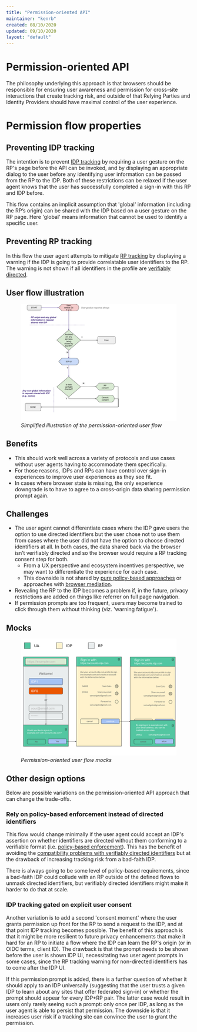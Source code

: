 ```yaml
---
title: "Permission-oriented API"
maintainer: "kenrb"
created: 08/10/2020
updated: 09/10/2020
layout: "default"
---
```


# Permission-oriented API

The philosophy underlying this approach is that browsers should be responsible for ensuring user awareness and permission for cross-site interactions that create tracking risk, and outside of that Relying Parties and Identity Providers should have maximal control of the user experience.

# Permission flow properties

## Preventing IDP tracking
The intention is to prevent [IDP tracking](glossary.md#idp-tracking) by requiring a user gesture on the RP's page before the API can be invoked, and by displaying an appropriate dialog to the user before any identifying user information can be passed from the RP to the IDP. Both of these restrictions can be relaxed if the user agent knows that the user has successfully completed a sign-in with this RP and IDP before.

This flow contains an implicit assumption that 'global' information (including the RP’s origin) can be shared with the IDP based on a user gesture on the RP page. Here 'global' means information that cannot be used to identify a specific user.

## Preventing RP tracking
In this flow the user agent attempts to mitigate [RP tracking](glossary.md#rp-tracking) by displaying a warning if the IDP is going to provide correlatable user identifiers to the RP. The warning is not shown if all identifiers in the profile are [verifiably directed](directed_identifiers.md#verifiably-directed-identifiers).

## User flow illustration
<figure>
  <img src="./static/permission_based_flow.svg"/>
  <figcaption><em>Simplified illustration of the permission-oriented user flow</em></figcaption>
</figure>

## Benefits
* This should work well across a variety of protocols and use cases without user agents having to accommodate them specifically.
* For those reasons, IDPs and RPs can have control over sign-in experiences to improve user experiences as they see fit.
* In cases where browser state is missing, the only experience downgrade is to have to agree to a cross-origin data sharing permission prompt again.

## Challenges
* The user agent cannot differentiate cases where the IDP gave users the option to use directed identifiers but the user chose not to use them from cases where the user did not have the option to choose directed identifiers at all. In both cases, the data shared back via the browser isn’t verifiably directed and so the browser would require a RP tracking consent step for both.
  * From a UX perspective and ecosystem incentives perspective, we may want to differentiate the experience for each case.
  * This downside is not shared by [pure policy-based approaches](#rely-on-policy-based-enforcement-instead-of-directed-identifiers) or approaches with [browser mediation](mediation_oriented_api.md).
* Revealing the RP to the IDP becomes a problem if, in the future, privacy restrictions are added on things like referrer on full page navigation.
* If permission prompts are too frequent, users may become trained to click through them without thinking (viz. 'warning fatigue').

## Mocks

<figure>
  <img src="./static/mock19.svg"/>
  <figcaption><em>Permission-oriented user flow mocks</em></figcaption>
</figure>

## Other design options

Below are possible variations on the permission-oriented API approach that can change the trade-offs.

### Rely on policy-based enforcement instead of directed identifiers
This flow would change minimally if the user agent could accept an IDP's assertion on whether identifiers are directed without them conforming to a verifiable format (i.e. [policy-based enforcement](directed_identifiers.md#policy-based-approach)). This has the benefit of avoiding the [compatibility problems with verifiably directed identifiers](directed_identifiers.md#caveats-of-verifiably-directed-identifiers) but at the drawback of increasing tracking risk from a bad-faith IDP.

There is always going to be some level of policy-based requirements, since a bad-faith IDP could collude with an RP outside of the defined flows to unmask directed identifiers, but verifiably directed identifiers might make it harder to do that at scale.

### IDP tracking gated on explicit user consent
Another variation is to add a second 'consent moment' where the user grants permission up front for the RP to send a request to the IDP, and at that point IDP tracking becomes possible. The benefit of this approach is that it might be more resilient to future privacy enhancements that make it hard for an RP to initiate a flow where the IDP can learn the RP's origin (or in OIDC terms, client ID). The drawback is that the prompt needs to be shown before the user is shown IDP UI, necessitating two user agent prompts in some cases, since the RP tracking warning for non-directed identifiers has to come after the IDP UI.

If this permission prompt is added, there is a further question of whether it should apply to an IDP universally (suggesting that the user trusts a given IDP to learn about any sites that offer federated sign-in) or whether the prompt should appear for every IDP+RP pair. The latter case would result in users only rarely seeing such a prompt: only once per IDP, as long as the user agent is able to persist that permission. The downside is that it increases user risk if a tracking site can convince the user to grant the permission.
